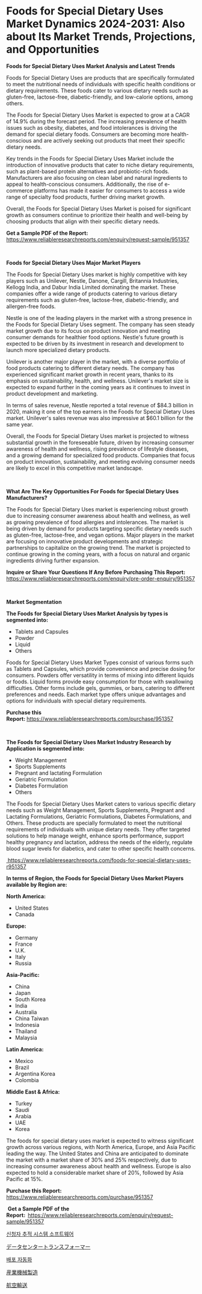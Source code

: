 <p><h1>Foods for Special Dietary Uses Market Dynamics 2024-2031: Also about Its Market Trends, Projections, and Opportunities</h1></p><p><strong>Foods for Special Dietary Uses Market Analysis and Latest Trends</strong></p>
<p><p>Foods for Special Dietary Uses are products that are specifically formulated to meet the nutritional needs of individuals with specific health conditions or dietary requirements. These foods cater to various dietary needs such as gluten-free, lactose-free, diabetic-friendly, and low-calorie options, among others.</p><p>The Foods for Special Dietary Uses Market is expected to grow at a CAGR of 14.9% during the forecast period. The increasing prevalence of health issues such as obesity, diabetes, and food intolerances is driving the demand for special dietary foods. Consumers are becoming more health-conscious and are actively seeking out products that meet their specific dietary needs.</p><p>Key trends in the Foods for Special Dietary Uses Market include the introduction of innovative products that cater to niche dietary requirements, such as plant-based protein alternatives and probiotic-rich foods. Manufacturers are also focusing on clean label and natural ingredients to appeal to health-conscious consumers. Additionally, the rise of e-commerce platforms has made it easier for consumers to access a wide range of specialty food products, further driving market growth.</p><p>Overall, the Foods for Special Dietary Uses Market is poised for significant growth as consumers continue to prioritize their health and well-being by choosing products that align with their specific dietary needs.</p></p>
<p><strong>Get a Sample PDF of the Report:&nbsp;</strong> <a href="https://www.reliableresearchreports.com/enquiry/request-sample/951357">https://www.reliableresearchreports.com/enquiry/request-sample/951357</a></p>
<p>&nbsp;</p>
<p><strong>Foods for Special Dietary Uses Major Market Players</strong></p>
<p><p>The Foods for Special Dietary Uses market is highly competitive with key players such as Unilever, Nestle, Danone, Cargill, Britannia Industries, Kellogg India, and Dabur India Limited dominating the market. These companies offer a wide range of products catering to various dietary requirements such as gluten-free, lactose-free, diabetic-friendly, and allergen-free foods.</p><p>Nestle is one of the leading players in the market with a strong presence in the Foods for Special Dietary Uses segment. The company has seen steady market growth due to its focus on product innovation and meeting consumer demands for healthier food options. Nestle's future growth is expected to be driven by its investment in research and development to launch more specialized dietary products.</p><p>Unilever is another major player in the market, with a diverse portfolio of food products catering to different dietary needs. The company has experienced significant market growth in recent years, thanks to its emphasis on sustainability, health, and wellness. Unilever's market size is expected to expand further in the coming years as it continues to invest in product development and marketing.</p><p>In terms of sales revenue, Nestle reported a total revenue of $84.3 billion in 2020, making it one of the top earners in the Foods for Special Dietary Uses market. Unilever's sales revenue was also impressive at $60.1 billion for the same year.</p><p>Overall, the Foods for Special Dietary Uses market is projected to witness substantial growth in the foreseeable future, driven by increasing consumer awareness of health and wellness, rising prevalence of lifestyle diseases, and a growing demand for specialized food products. Companies that focus on product innovation, sustainability, and meeting evolving consumer needs are likely to excel in this competitive market landscape.</p></p>
<p>&nbsp;</p>
<p><strong>What Are The Key Opportunities For Foods for Special Dietary Uses Manufacturers?</strong></p>
<p><p>The Foods for Special Dietary Uses market is experiencing robust growth due to increasing consumer awareness about health and wellness, as well as growing prevalence of food allergies and intolerances. The market is being driven by demand for products targeting specific dietary needs such as gluten-free, lactose-free, and vegan options. Major players in the market are focusing on innovative product developments and strategic partnerships to capitalize on the growing trend. The market is projected to continue growing in the coming years, with a focus on natural and organic ingredients driving further expansion.</p></p>
<p><strong>Inquire or Share Your Questions If Any Before Purchasing This Report:</strong> <a href="https://www.reliableresearchreports.com/enquiry/pre-order-enquiry/951357">https://www.reliableresearchreports.com/enquiry/pre-order-enquiry/951357</a></p>
<p>&nbsp;</p>
<p><strong>Market Segmentation</strong></p>
<p><strong>The Foods for Special Dietary Uses Market Analysis by types is segmented into:</strong></p>
<p><ul><li>Tablets and Capsules</li><li>Powder</li><li>Liquid</li><li>Others</li></ul></p>
<p><p>Foods for Special Dietary Uses Market Types consist of various forms such as Tablets and Capsules, which provide convenience and precise dosing for consumers. Powders offer versatility in terms of mixing into different liquids or foods. Liquid forms provide easy consumption for those with swallowing difficulties. Other forms include gels, gummies, or bars, catering to different preferences and needs. Each market type offers unique advantages and options for individuals with special dietary requirements.</p></p>
<p><strong>Purchase this Report:&nbsp;</strong><a href="https://www.reliableresearchreports.com/purchase/951357">https://www.reliableresearchreports.com/purchase/951357</a></p>
<p>&nbsp;</p>
<p><strong>The Foods for Special Dietary Uses Market Industry Research by Application is segmented into:</strong></p>
<p><ul><li>Weight Management</li><li>Sports Supplements</li><li>Pregnant and lactating Formulation</li><li>Geriatric Formulation</li><li>Diabetes Formulation</li><li>Others</li></ul></p>
<p><p>The Foods for Special Dietary Uses Market caters to various specific dietary needs such as Weight Management, Sports Supplements, Pregnant and Lactating Formulations, Geriatric Formulations, Diabetes Formulations, and Others. These products are specially formulated to meet the nutritional requirements of individuals with unique dietary needs. They offer targeted solutions to help manage weight, enhance sports performance, support healthy pregnancy and lactation, address the needs of the elderly, regulate blood sugar levels for diabetics, and cater to other specific health concerns.</p></p>
<p><a href="https://www.reliableresearchreports.com/foods-for-special-dietary-uses-r951357">&nbsp;https://www.reliableresearchreports.com/foods-for-special-dietary-uses-r951357</a></p>
<p><strong>In terms of Region, the Foods for Special Dietary Uses Market Players available by Region are:</strong></p>
<p>
    <p> <strong> North America: </strong>
        <ul>
            <li>United States</li>
            <li>Canada</li>
        </ul>
        </p> 
    <p> <strong> Europe: </strong>
        <ul>
            <li>Germany</li>
            <li>France</li>
            <li>U.K.</li>
            <li>Italy</li>
            <li>Russia</li>
        </ul>
        </p> 
    <p> <strong> Asia-Pacific: </strong>
        <ul>
            <li>China</li>
            <li>Japan</li>
            <li>South Korea</li>
            <li>India</li>
            <li>Australia</li>
            <li>China Taiwan</li>
            <li>Indonesia</li>
            <li>Thailand</li>
            <li>Malaysia</li>
        </ul>
        </p> 
    <p> <strong> Latin America: </strong>
        <ul>
            <li>Mexico</li>
            <li>Brazil</li>
            <li>Argentina Korea</li>
            <li>Colombia</li>
        </ul>
        </p> 
    <p> <strong> Middle East & Africa: </strong>
        <ul>
            <li>Turkey</li>
            <li>Saudi</li>
            <li>Arabia</li>
            <li>UAE</li>
            <li>Korea</li>
        </ul>
    </p>
    </p>
<p><p>The foods for special dietary uses market is expected to witness significant growth across various regions, with North America, Europe, and Asia Pacific leading the way. The United States and China are anticipated to dominate the market with a market share of 30% and 25% respectively, due to increasing consumer awareness about health and wellness. Europe is also expected to hold a considerable market share of 20%, followed by Asia Pacific at 15%.</p></p>
<p><strong>Purchase this Report: </strong><a href="https://www.reliableresearchreports.com/purchase/951357">https://www.reliableresearchreports.com/purchase/951357</a></p>
<p>&nbsp;<strong>Get a Sample PDF of the Report:&nbsp;&nbsp;</strong><a href="https://www.reliableresearchreports.com/enquiry/request-sample/951357">https://www.reliableresearchreports.com/enquiry/request-sample/951357</a></p>
<p><strong></strong></p>
<p><p><a href="https://medium.com/@ieremiapadurariu20221/%EC%A7%80%EC%9B%90%EC%9E%90-%EC%B6%94%EC%A0%81-%EC%8B%9C%EC%8A%A4%ED%85%9C-%EC%86%8C%ED%94%84%ED%8A%B8%EC%9B%A8%EC%96%B4-%EC%8B%9C%EC%9E%A5-%EC%A7%80%ED%91%9C-%ED%95%B4%EB%8F%85-%EC%8B%9C%EC%9E%A5-%EC%A0%90%EC%9C%A0%EC%9C%A8-%ED%8A%B8%EB%A0%8C%EB%93%9C-%EB%B0%8F-%EC%84%B1%EC%9E%A5-%ED%8C%A8%ED%84%B4-0924d6d38e2c">신청자 추적 시스템 소프트웨어</a></p><p><a href="https://github.com/JacksonWiza1924/Market-Research-Report-List-1/blob/main/967635618905.md">データセンタートランスフォーマー</a></p><p><a href="https://medium.com/@avramcornescu20221/%EB%B0%B0%ED%8F%AC-%EC%9E%90%EB%8F%99%ED%99%94-%EC%8B%9C%EC%9E%A5-2031%EB%85%84%EA%B9%8C%EC%A7%80-%EC%84%B1%EA%B3%B5%EC%A0%81%EC%9D%B8-%EB%B9%84%EC%A6%88%EB%8B%88%EC%8A%A4-%EC%A0%84%EB%9E%B5%EC%9D%98-%ED%95%B5%EC%8B%AC-%EC%98%88%EC%B8%A1-f218637aae80">배포 자동화</a></p><p><a href="https://medium.com/@coraltrout1923/%E7%94%A3%E6%A5%AD%E6%A9%9F%E6%A2%B0%E8%A3%BD%E9%80%A0%E5%B8%82%E5%A0%B4-%E7%A8%AE%E9%A1%9E-%E5%BF%9C%E7%94%A8-%E5%9C%B0%E7%90%86%E3%81%AB%E3%82%88%E3%82%8B%E5%8C%85%E6%8B%AC%E7%9A%84%E3%81%AA%E8%A9%95%E4%BE%A1-73cea852ce80">産業機械製造</a></p><p><a href="https://medium.com/@rylanaufman56456/%E8%88%AA%E7%A9%BA%E8%BC%B8%E9%80%81%E5%B8%82%E5%A0%B4%E3%81%AE%E8%A6%8F%E6%A8%A1-%E5%B9%B4%E5%B9%B3%E5%9D%87%E6%88%90%E9%95%B7%E7%8E%87-2024%E5%B9%B4%E3%81%8B%E3%82%892030%E5%B9%B4%E3%81%AE%E3%83%88%E3%83%AC%E3%83%B3%E3%83%89-32cc85a0f931">航空輸送</a></p></p>